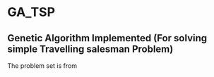 # GA_TSP

## Genetic Algorithm Implemented (For solving simple Travelling salesman Problem)

The problem set is from 
```
```
